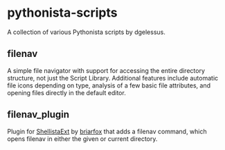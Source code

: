 # pythonista-scripts
A collection of various Pythonista scripts by dgelessus.

## filenav
A simple file navigator with support for accessing the entire directory structure, not just the Script Library. Additional features include automatic file icons depending on type, analysis of a few basic file attributes, and opening files directly in the default editor.

## filenav_plugin
Plugin for [ShellistaExt](http://github.com/briarfox/ShellistaExt) by [briarfox](http://github.com/briarfox) that adds a filenav command, which opens filenav in either the given or current directory.
